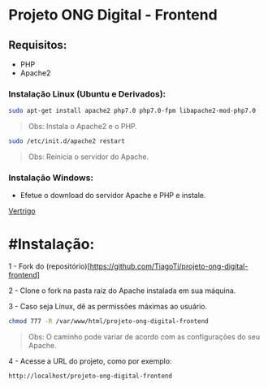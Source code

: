 # Projeto ONG Digital - Frontend

## Requisitos:

- PHP
- Apache2

### Instalação Linux (Ubuntu e Derivados):

```bash
sudo apt-get install apache2 php7.0 php7.0-fpm libapache2-mod-php7.0
```
>	Obs: Instala o Apache2 e o PHP.

```bash
sudo /etc/init.d/apache2 restart
```
>	Obs: Reinicia o servidor do Apache.

### Instalação Windows:

- Efetue o download do servidor Apache e PHP e instale.

[Vertrigo](http://vertrigo.sourceforge.net/)


# #Instalação:

1 - Fork do (repositório)[https://github.com/TiagoTi/projeto-ong-digital-frontend]

2 - Clone o fork na pasta raiz do Apache instalada em sua máquina.

3 - Caso seja Linux, dê as permissões máximas ao usuário.

```bash
chmod 777 -R /var/www/html/projeto-ong-digital-frontend
```
>	Obs: O caminho pode variar de acordo com as configurações do seu Apache.

4 - Acesse a URL do projeto, como por exemplo:

```bash
http://localhost/projeto-ong-digital-frontend
```